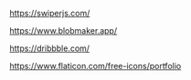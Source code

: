

https://swiperjs.com/

<link rel="stylesheet" href="https://unicons.iconscout.com/release/v4.0.0/css/line.css">

https://www.blobmaker.app/

https://dribbble.com/

https://www.flaticon.com/free-icons/portfolio
